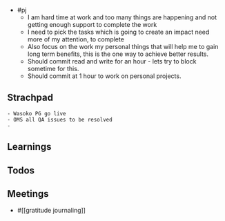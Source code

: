 - #pj
	- I am hard time at work and too many things are happening and not getting enough support to complete the work
	- I need to pick the tasks which is going to create an impact need more of my attention, to complete
	- Also focus on the work my personal things that will help me to gain long term benefits, this is the one way to achieve better results.
	- Should commit read and write for an hour - lets try to block sometime for this.
	- Should commit at 1 hour to work on personal projects.
## Strachpad
	- Wasoko PG go live
	- OMS all QA issues to be resolved
	-
## Learnings
## Todos
## Meetings
- #[[gratitude journaling]]